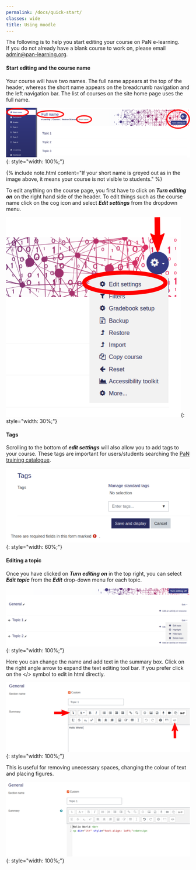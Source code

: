 ```yaml
---
permalink: /docs/quick-start/
classes: wide
title: Using moodle
---
```


The following is to help you start editing your course on PaN e-learning.   
If you do not already have a blank course to work on, please email [admin@pan-learning.org](mailto:admin@pan-learning.org).


#### Start editing and the course name

Your course will have two names. The full name appears at the top of the header, whereas the short name appears on the breadcrumb navigation and the left navigation bar. The list of courses on the site home page uses the full name. 

![Blank Course](/assets/img/blank_course.png){: style="width: 100%;"}

{% include note.html content="If your short name is greyed out as in the image above, it means your course is not visible to students." %}   

To edit anything on the course page, you first have to click on ***Turn editing on*** on the right hand side of the header. To edit things such as the course name click on the cog icon and select ***Edit settings*** from the dropdown menu. 

![Edit Settings](/assets/img/edit_settings.png){: style="width: 30%;"}

#### Tags

Scrolling to the bottom of ***edit settings*** will also allow you to add tags to your course. These tags are important for users/students searching the [PaN training catalogue](https://pan-training.hzdr.de/).

![Edit Settings](/assets/img/tags.png){: style="width: 60%;"}

#### Editing a topic

Once you have clicked on ***Turn editing on*** in the top right, you can select ***Edit topic*** from the ***Edit*** drop-down menu for each topic. 

![Edit Settings](/assets/img/edit_topic.png){: style="width: 100%;"}

Here you can change the name and add text in the summary box. Click on the right angle arrow to expand the text editing tool bar. If you prefer click on the </> symbol to edit in html directly. 

![Edit Settings](/assets/img/edit_text.png){: style="width: 100%;"}

This is useful for removing unecessary spaces, changing the colour of text and placing figures.

![Edit Settings](/assets/img/edit_html.png){: style="width: 100%;"}
